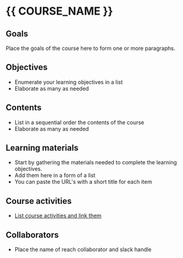 # {{ COURSE_NAME }}

## Goals
Place the goals of the course here to form one or more paragraphs.

## Objectives
- Enumerate your learning objectives in a list
- Elaborate as many as needed

## Contents
- List in a sequential order the contents of the course
- Elaborate as many as needed


## Learning materials
- Start by gathering the materials needed to complete the learning objectives.
- Add them here in a form of a list
- You can paste the URL's with a short title for each item


## Course activities
- [List course activities and link them](./01-activity-title.md)


## Collaborators
- Place the name of reach collaborator and slack handle

